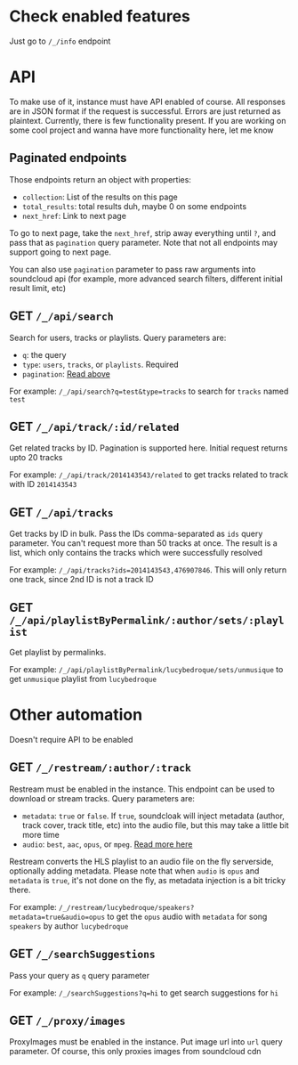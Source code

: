 # Check enabled features

Just go to `/_/info` endpoint

# API

To make use of it, instance must have API enabled of course. All responses are in JSON format if the request is successful. Errors are just returned as plaintext. Currently, there is few functionality present. If you are working on some cool project and wanna have more functionality here, let me know

## Paginated endpoints

Those endpoints return an object with properties:
- `collection`: List of the results on this page
- `total_results`: total results duh, maybe 0 on some endpoints
- `next_href`: Link to next page

To go to next page, take the `next_href`, strip away everything until `?`, and pass that as `pagination` query parameter. Note that not all endpoints may support going to next page.

You can also use `pagination` parameter to pass raw arguments into soundcloud api (for example, more advanced search filters, different initial result limit, etc)

## GET `/_/api/search`

Search for users, tracks or playlists. Query parameters are:
- `q`: the query
- `type`: `users`, `tracks`, or `playlists`. Required
- `pagination`: [Read above](#paginated-endpoints)

For example: `/_/api/search?q=test&type=tracks` to search for `tracks` named `test`

## GET `/_/api/track/:id/related`

Get related tracks by ID. Pagination is supported here. Initial request returns upto 20 tracks

For example: `/_/api/track/2014143543/related` to get tracks related to track with ID `2014143543`

## GET `/_/api/tracks`

Get tracks by ID in bulk. Pass the IDs comma-separated as `ids` query parameter. You can't request more than 50 tracks at once. The result is a list, which only contains the tracks which were successfully resolved

For example: `/_/api/tracks?ids=2014143543,476907846`. This will only return one track, since 2nd ID is not a track ID

## GET `/_/api/playlistByPermalink/:author/sets/:playlist`

Get playlist by permalinks. 

For example: `/_/api/playlistByPermalink/lucybedroque/sets/unmusique` to get `unmusique` playlist from `lucybedroque`

# Other automation

Doesn't require API to be enabled

## GET `/_/restream/:author/:track`

Restream must be enabled in the instance. This endpoint can be used to download or stream tracks. Query parameters are:
- `metadata`: `true` or `false`. If `true`, soundcloak will inject metadata (author, track cover, track title, etc) into the audio file, but this may take a little bit more time
- `audio`: `best`, `aac`, `opus`, or `mpeg`. [Read more here](AUDIO_PRESETS.md)

Restream converts the HLS playlist to an audio file on the fly serverside, optionally adding metadata. Please note that when `audio` is `opus` and `metadata` is `true`, it's not done on the fly, as metadata injection is a bit tricky there.

For example: `/_/restream/lucybedroque/speakers?metadata=true&audio=opus` to get the `opus` audio with `metadata` for song `speakers` by author `lucybedroque`

## GET `/_/searchSuggestions`

Pass your query as `q` query parameter

For example: `/_/searchSuggestions?q=hi` to get search suggestions for `hi`

## GET `/_/proxy/images`

ProxyImages must be enabled in the instance. Put image url into `url` query parameter. Of course, this only proxies images from soundcloud cdn

